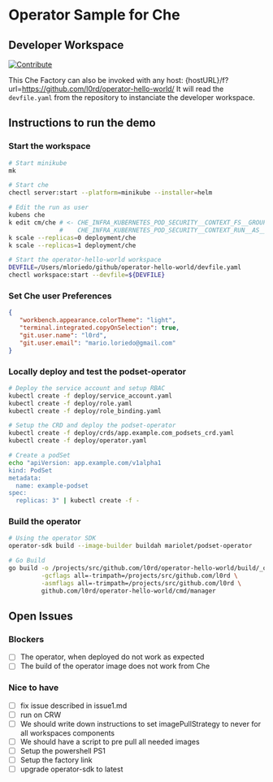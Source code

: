 # Operator Sample for Che

## Developer Workspace

[![Contribute](https://che.openshift.io/factory/resources/factory-contribute.svg)](https://che.openshift.io/f?url=https://raw.githubusercontent.com/l0rd/operator-hello-world/master/devfile.yaml)

This Che Factory can also be invoked with any host:
{hostURL}/f?url=https://github.com/l0rd/operator-hello-world/
It will read the `devfile.yaml` from the repository to instanciate the developer workspace.


## Instructions to run the demo

### Start the workspace

```bash
# Start minikube
mk

# Start che
chectl server:start --platform=minikube --installer=helm

# Edit the run as user
kubens che
k edit cm/che # <- CHE_INFRA_KUBERNETES_POD_SECURITY__CONTEXT_FS__GROUP = 0
              #    CHE_INFRA_KUBERNETES_POD_SECURITY__CONTEXT_RUN__AS__USER = 0
k scale --replicas=0 deployment/che
k scale --replicas=1 deployment/che 

# Start the operator-hello-world workspace
DEVFILE=/Users/mloriedo/github/operator-hello-world/devfile.yaml
chectl workspace:start --devfile=${DEVFILE}
```

### Set Che user Preferences

```json
{
   "workbench.appearance.colorTheme": "light",
   "terminal.integrated.copyOnSelection": true,
   "git.user.name": "l0rd",
   "git.user.email": "mario.loriedo@gmail.com"
}
```

### Locally deploy and test the podset-operator

```bash
# Deploy the service account and setup RBAC
kubectl create -f deploy/service_account.yaml
kubectl create -f deploy/role.yaml
kubectl create -f deploy/role_binding.yaml

# Setup the CRD and deploy the podset-operator
kubectl create -f deploy/crds/app.example.com_podsets_crd.yaml
kubectl create -f deploy/operator.yaml

# Create a podSet
echo "apiVersion: app.example.com/v1alpha1
kind: PodSet
metadata:
  name: example-podset
spec:
  replicas: 3" | kubectl create -f -
```

### Build the operator

```bash
# Using the operator SDK
operator-sdk build --image-builder buildah mariolet/podset-operator

# Go Build
go build -o /projects/src/github.com/l0rd/operator-hello-world/build/_output/bin/operator-hello-world \
         -gcflags all=-trimpath=/projects/src/github.com/l0rd \
         -asmflags all=-trimpath=/projects/src/github.com/l0rd \
         github.com/l0rd/operator-hello-world/cmd/manager
```

## Open Issues

### Blockers

- [ ] The operator, when deployed do not work as expected
- [ ] The build of the operator image does not work from Che

### Nice to have

- [ ] fix issue described in issue1.md
- [ ] run on CRW
- [ ] We should write down instructions to set imagePullStrategy to never for all workspaces components
- [ ] We should have a script to pre pull all needed images
- [ ] Setup the powershell PS1
- [ ] Setup the factory link
- [ ] upgrade operator-sdk to latest
